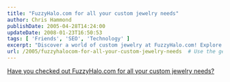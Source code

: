 ```yaml
---
title: "FuzzyHalo.com for all your custom jewelry needs"
author: Chris Hammond
publishDate: 2005-04-28T14:24:00
updateDate: 2008-01-23T16:50:53
tags: [ 'Friends', 'SEO', 'Technology' ]
excerpt: "Discover a world of custom jewelry at FuzzyHalo.com! Explore unique pieces tailored to your style and make a statement that's all your own."
url: /2005/fuzzyhalocom-for-all-your-custom-jewelry-needs  # Use the generated URL with year
---
```

<A href="https://www.fuzzyhalo.com/">Have you checked out FuzzyHalo.com for all your custom jewelry needs?</A>

